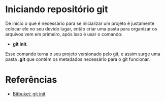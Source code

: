 # Iniciando repositório git

De início o que é necessário para se inicializar um projeto é justamente colocar ele no seu devido lugar, então criar uma pasta para organizar os arquivos vem em primeiro, após isso é usar o comando:
- **git init**.

Esse comando torna o seu projeto versionado pelo git, e assim surge uma pasta __.git__ que contém os metadados necessário para o git funcionar.

# Referências

- [Bitbuket: git init](https://www.atlassian.com/br/git/tutorials/setting-up-a-repository/git-init)
